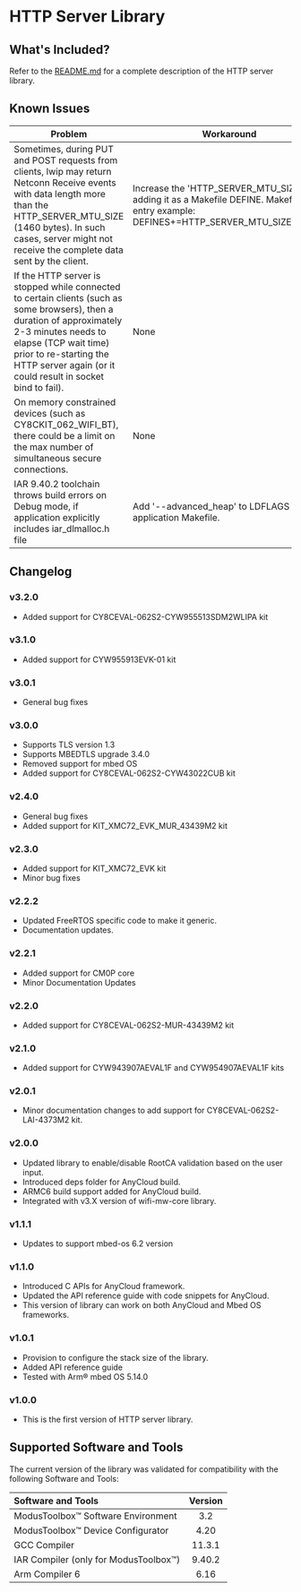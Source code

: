 # HTTP Server Library

## What's Included?
Refer to the [README.md](./README.md) for a complete description of the HTTP server library.

## Known Issues
| Problem | Workaround |
| ------- | ---------- |
| Sometimes, during PUT and POST requests from clients, lwip may return Netconn Receive events with data length more than the HTTP_SERVER_MTU_SIZE (1460 bytes). In such cases, server might not receive the complete data sent by the client. | Increase the 'HTTP_SERVER_MTU_SIZE' by adding it as a Makefile DEFINE. Makefile entry example: DEFINES+=HTTP_SERVER_MTU_SIZE='2812'  |
| If the HTTP server is stopped while connected to certain clients (such as some browsers), then a duration of approximately 2-3 minutes needs to elapse (TCP wait time) prior to re-starting the HTTP server again (or it could result in socket bind to fail). | None |
| On memory constrained devices (such as CY8CKIT_062_WIFI_BT), there could be a limit on the max number of simultaneous secure connections. | None |
| IAR 9.40.2 toolchain throws build errors on Debug mode, if application explicitly includes iar_dlmalloc.h file | Add '--advanced_heap' to LDFLAGS in application Makefile. |

## Changelog

### v3.2.0
* Added support for CY8CEVAL-062S2-CYW955513SDM2WLIPA kit

### v3.1.0
* Added support for CYW955913EVK-01 kit

### v3.0.1
* General bug fixes

### v3.0.0
* Supports TLS version 1.3
* Supports MBEDTLS upgrade 3.4.0
* Removed support for mbed OS
* Added support for CY8CEVAL-062S2-CYW43022CUB kit

### v2.4.0
* General bug fixes
* Added support for KIT_XMC72_EVK_MUR_43439M2 kit

### v2.3.0
* Added support for KIT_XMC72_EVK kit
* Minor bug fixes

### v2.2.2
* Updated FreeRTOS specific code to make it generic.
* Documentation updates.

### v2.2.1
* Added support for CM0P core
* Minor Documentation Updates

### v2.2.0
* Added support for CY8CEVAL-062S2-MUR-43439M2 kit

### v2.1.0
* Added support for CYW943907AEVAL1F and CYW954907AEVAL1F kits

### v2.0.1
* Minor documentation changes to add support for CY8CEVAL-062S2-LAI-4373M2 kit.

### v2.0.0
* Updated library to enable/disable RootCA validation based on the user input.
* Introduced deps folder for AnyCloud build.
* ARMC6 build support added for AnyCloud build.
* Integrated with v3.X version of wifi-mw-core library.

### v1.1.1
* Updates to support mbed-os 6.2 version

### v1.1.0
* Introduced C APIs for AnyCloud framework.
* Updated the API reference guide with code snippets for AnyCloud.
* This version of library can work on both AnyCloud and Mbed OS frameworks.

### v1.0.1
* Provision to configure the stack size of the library.
* Added API reference guide
* Tested with Arm® mbed OS 5.14.0 

### v1.0.0
* This is the first version of HTTP server library.

## Supported Software and Tools
The current version of the library was validated for compatibility with the following Software and Tools:

| Software and Tools                                        | Version |
| :---                                                      | :----:  |
| ModusToolbox&trade; Software Environment                  | 3.2     |
| ModusToolbox&trade; Device Configurator                   | 4.20    |
| GCC Compiler                                              | 11.3.1  |
| IAR Compiler (only for ModusToolbox&trade;)               | 9.40.2  |
| Arm Compiler 6                                            | 6.16    |
